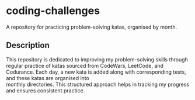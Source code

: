 # coding-challenges
A repository for practicing problem-solving katas, organised by month.
## Description 
<p>This repository is dedicated to improving my problem-solving skills through regular practice of katas sourced from CodeWars, LeetCode, and Codurance. Each day, a new kata is added along with corresponding tests, and these katas are organised into<br> monthly directories. This structured approach helps in tracking my progress and ensures consistent practice.</p>
